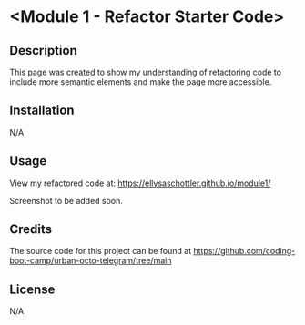 

# <Module 1 - Refactor Starter Code>

## Description

This page was created to show my understanding of refactoring code to include more semantic elements and make the page more accessible.



## Installation

N/A

## Usage

View my refactored code at: https://ellysaschottler.github.io/module1/

Screenshot to be added soon.

## Credits

The source code for this project can be found at https://github.com/coding-boot-camp/urban-octo-telegram/tree/main

## License

N/A

